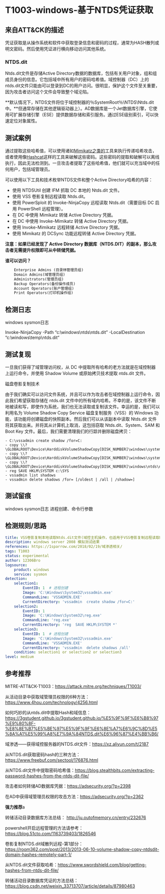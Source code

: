 # T1003-windows-基于NTDS凭证获取

## 来自ATT&CK的描述

凭证获取是从操作系统和软件中获取登录信息和密码的过程，通常为HASH散列或明文密码。然后使用凭证进行横向移动访问其他系统。

### NTDS.dit

Ntds.dit文件是存储Active Directory数据的数据库，包括有关用户对象，组和组成员身份的信息。它包括域中所有用户的密码哈希值。域控制器（DC）上的ntds.dit文件只能由可以登录到DC的用户访问。很明显，保护这个文件至关重要，因为攻击者访问这个文件会导致整个域沦陷。

**默认情况下，NTDS文件将位于域控制器的％SystemRoot％\NTDS\Ntds.dit中。**但通常存储在其他逻辑驱动器上）。AD数据库是一个Jet数据库引擎，它使用可扩展存储引擎（ESE）提供数据存储和索引服务。通过ESE级别索引，可以快速定位对象属性。

## 测试案例

通过提取这些哈希值，可以使用诸如[Mimikatz之类的](https://github.com/gentilkiwi/mimikatz)工具来执行传递哈希攻击，或者使用像[Hashcat](https://hashcat.net/hashcat/)这样的工具来破解这些密码。这些密码的提取和破解可以离线执行，因此无法检测到。一旦攻击者提取了这些哈希值，他们就可以充当域中的任何用户，包括域管理员。

可以使用以下工具和技术枚举NTDS文件和整个Active Directory哈希的内容：

- 使用 NTDSUtil 创建 IFM 抓取 DC 本地的 Ntds.dit 文件。
- 使用 VSS 卷影复制远程读取 Ntds.dit。
- 使用 PowerSploit 的 Invoke-NinjaCopy 远程读取 Ntds.dit（需要目标 DC 启用 PowerShell 远程管理）。
- 在 DC 中使用 Mimikatz 转储 Active Directory 凭据。
- 在 DC 中使用 Invoke-Mimikatz 转储 Active Directory 凭据。
- 使用 Invoke-Mimikatz 远程转储 Active Directory 凭据。
- 使用 Mimikatz 的 DCSync 功能远程转储 Active Directory 凭据。

**注意：如果已经发现了 Active Directory 数据库（NTDS.DIT）的副本，那么攻击者无需提升权限即可从中转储凭据。**

**谁可以访问？**

```1
    Enterprise Admins (目录林管理员组)
    Domain Admins(域管理员组)
    Administrators(管理员组)
    Backup Operators(备份操作成员)
    Account Operators(账户管理组)
    Print Operators(打印机操作组)
```

## 检测日志

windows sysmon日志

 Invoke-NinjaCopy -Path “c:\windows\ntds\ntds.dit” -LocalDestination “c:\windows\temp\ntds.dit“

## 测试复现

一旦我们获得了域管理访问权，从 DC 中提取所有哈希的老方法就是在域控制器上运行命令，并使用 Shadow Volume 或原始拷贝技术提取 ntds.dit 文件。

 磁盘卷影复制技术

由于我们确实可以访问文件系统，并且可以作为攻击者在域控制器上运行命令，因此我们希望获取存储在 ntds.dit 文件中的所有域内哈希。不幸的是，该文件不断地被读和写，即使作为系统，我们也无法读取或复制该文件。幸运的是，我们可以利用名为 Volume Shadow Copy Service 磁盘复制服务（VSS）的 Windows 功能，该功能将创建磁盘的快照副本。然后我们可以从该副本中读取 Ntds.dit 文件将其获取出来。并将其从计算机上取消，这包括窃取 Ntds.dit、System、SAM 和 Boot Key 文件。最后，我们需要清理我们的行踪并删除磁盘拷贝：

```dos
- C:\vssadmin create shadow /for=C:
- copy \\?\GLOBALROOT\Device\HarddiskVolumeShadowCopy[DISK_NUMBER]\windows\system32\config\SYSTEM
- copy \\?\GLOBALROOT\Device\HarddiskVolumeShadowCopy[DISK_NUMBER]\windows\system32\config\SAM
- copy \\?\GLOBALROOT\Device\HarddiskVolumeShadowCopy[DISK_NUMBER]\windows\ntds\ntds.dit
- reg SAVE HKLM\SYSTEM c:\SYS
- vssadmin list shadows
- vssadmin delete shadows /for= [/oldest | /all | /shadow=]
```

## 测试留痕

windows sysmon日志 进程创建、命令行参数

## 检测规则/思路

```yml
title: VSS卷影复制本地读取Ntds.dit文件(域控主机操作，也适用于VSS卷影复制远程读取Ntds.dit文件)
description: windows server 2008 模拟测试结果
references: https://1sparrow.com/2018/02/19/域渗透相关/
tags: T1003
status: experimental
author: 12306Bro
logsource:
    product: windows
    service: sysmon
detection:
    selection1:
        EventID: 1  # 进程创建
        Image: 'C:\Windows\System32\vssadmin.exe'
        CommandLine: 'VSSADMIN.EXE'
        CurrentDirectory: 'vssadmin  create shadow /for=C:'
    selection2:
        EventID: 1
        Image: 'C:\Windows\System32\reg.exe'
        CommandLine: 'reg.exe'
        CurrentDirectory: 'reg  SAVE HKLM\SYSTEM *'
    selection3:
        EventID: 1  # 进程创建
        Image: 'C:\Windows\System32\vssadmin.exe'
        CommandLine: 'VSSADMIN.EXE'
        CurrentDirectory: 'vssadmin  delete shadows /all'
    condition: selection1 or selection2 or selection3
level: medium
```

## 参考推荐

MITRE-ATT&CK-T1003：<https://attack.mitre.org/techniques/T1003/>

从活动目录中获取域管理员权限的6种方法：<https://www.4hou.com/technology/4256.html>

如何巧妙的从ntds.dit中提取Hash和域信息：<https://3gstudent.github.io/3gstudent.github.io/%E5%9F%9F%E6%B8%97%E9%80%8F-%E8%8E%B7%E5%BE%97%E5%9F%9F%E6%8E%A7%E6%9C%8D%E5%8A%A1%E5%99%A8%E7%9A%84NTDS.dit%E6%96%87%E4%BB%B6/>

域渗透——获得域控服务器的NTDS.dit文件：<https://xz.aliyun.com/t/2187>

从NTDS.dit获取密码hash的三种方法：<https://www.freebuf.com/sectool/176876.html>

从NTDS.dit文件中提取密码哈希值：<https://blog.stealthbits.com/extracting-password-hashes-from-the-ntds-dit-file/>

攻击者如何转储AD数据库凭据：<https://adsecurity.org/?p=2398>

在AD中获得域管理员权限的攻击方法：<https://adsecurity.org/?p=2362>

**强力推荐**a

转储活动目录数据库方法总结： <http://ju.outofmemory.cn/entry/232676>

powershell开启远程管理的方法请参考： <https://blog.51cto.com/1163739403/1826546>

卷影复制NTDS.dit域散列远程-第1部分： <https://room362.com/post/2013/2013-06-10-volume-shadow-copy-ntdsdit-domain-hashes-remotely-part-1/>

从NTDS.dit文件获取哈希：<https://www.swordshield.com/blog/getting-hashes-from-ntds-dit-file/>

转储活动目录数据库凭证的方法总结：<https://blog.csdn.net/weixin_33713707/article/details/87980463>
